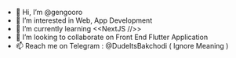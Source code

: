 - 👋 Hi, I’m @gengooro
- 👀 I’m interested in Web, App Development
- 🌱 I’m currently learning <<NextJS //>>
- 💞️ I’m looking to collaborate on Front End Flutter Application
- 📫 Reach me on Telegram : @DudeItsBakchodi ( Ignore Meaning )

<!---
gengooro/gengooro is a ✨ special ✨ repository because its `README.md` (this file) appears on your GitHub profile.
You can click the Preview link to take a look at your changes.
--->

